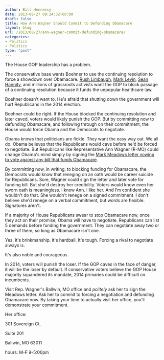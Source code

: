 ```yaml
---
author: Bill Hennessy
date: 2013-08-27 09:24:32+00:00
draft: false
title: How Ann Wagner Should Commit to Defunding Obamacare
layout: blog
url: /2013/08/27/ann-wagner-commit-defunding-obamacare/
categories:
- Politics
- Politics
type: "post"
---
```


The House GOP leadership has a problem.

The conservative base wants Boehner to use the continuing resolution to force a showdown over Obamacare. [Rush Limbaugh](https://www.google.com/url?sa=t&rct=j&q=&esrc=s&source=web&cd=1&ved=0CC4QFjAA&url=http%3A%2F%2Fwww.rushlimbaugh.com%2Fdaily%2F2013%2F08%2F21%2Fwhat_republican_strategy_to_defund_obamacare_and_shut_down_the_government&ei=siMZUra6JaSGyQGh5oHoDw&usg=AFQjCNHoXHo-1hJ0rbbVyrXkkyCLJZA8oA&sig2=MU0a_p9tDCccS-SPoLYB2g&bvm=bv.51156542,d.aWc), [Mark Levin](https://www.google.com/url?sa=t&rct=j&q=&esrc=s&source=web&cd=1&ved=0CC4QFjAA&url=http%3A%2F%2Fwww.breitbart.com%2FBig-Journalism%2F2013%2F08%2F22%2FMark-Levin-If-Boehner-funds-Obamacare-it-becomes-BoehnerCare&ei=7yMZUrr0EcKEygHki4G4CA&usg=AFQjCNG2bovqEajFfEbbFW-OBLFcH8Tp_A&sig2=rjMbb1arlBVQ9sp0Rzza9w&bvm=bv.51156542,d.aWc), [Sean Hannity](https://www.google.com/url?sa=t&rct=j&q=&esrc=s&source=web&cd=1&cad=rja&ved=0CC4QFjAA&url=http%3A%2F%2Fwww.thegatewaypundit.com%2F2013%2F08%2Fsean-hannity-im-done-with-republicans-if-they-dont-fight-obamacare-video%2F&ei=myMZUoNop6bKAf_-gYAD&usg=AFQjCNGwezaN4pYjMKCp_VU_719ACBB8kg&sig2=38pBxh9iWh9nvHDGOspstw&bvm=bv.51156542,d.aWc), and millions of grassroots activists want the GOP to block passage of a continuing resolution because it funds the unpopular healthcare law.

Boehner doesn't want to. He's afraid that shutting down the government will hurt Republicans in the 2014 election.

Boehner could be right. If the House blocked the continuing resolution and later caved, voters would likely punish the GOP. But by committing now to defunding Obamacare, and following through on their commitment, the House would force Obama and the Democrats to negotiate.

Obama knows that politicians are fickle. They want the easy way out. We all do. Obama believes that the Republicans would cave before he'd be forced to negotiate. But Republicans like Representative Ann Wagner (R-MO) could change Obama's mind simply by signing the [Mark Meadows letter vowing to vote against any bill that funds Obamacare](https://heritageaction.com/2013/07/conservatives-should-sign-meadowss-letter-to-defund-obamacare/).

By committing now, in writing, to blocking funding for Obamacare, the Democrats would know that reneging on an oath would be career suicide for Republicans. Sure, Wagner could sign the letter and later vote for funding bill. But she'd destroy her credibility. Voters would know even her sworn oath is meaningless. I know Ann. I like her. And I'm confident she wouldn't do that. She wouldn't renege on a signed commitment. I don't believe she'd renege on a verbal commitment, but words are flexible. Signatures aren't.

If a majority of House Republicans swear to stop Obamacare now, once they act on their promise, Obama will have to negotiate. Republicans can list 5 demands before funding the government. They can negotiate away two or three of them, so long as Obamacare isn't one.

Yes, it's brinkmanship. It's hardball. It's tough. Forcing a rival to negotiate always is.

It's also noble and courageous.

In 2014, voters will punish the loser. If the GOP caves in the face of danger, it will be the loser by default. If conservative voters believe the GOP House majority squandered its mandate, 2014 primaries could be difficult on incumbents.

Visit Rep. Wagner's Ballwin, MO office and _politely_ ask her to sign the Meadows letter. Ask her to commit to forcing a negotiation and defunding Obamacare now. By taking your time to actually visit her office, you'll demonstrate your commitment.

Her office:








301 Sovereign Ct.




Suite 201




Ballwin, MO 63011
























hours: M-F 9-5:00pm

















